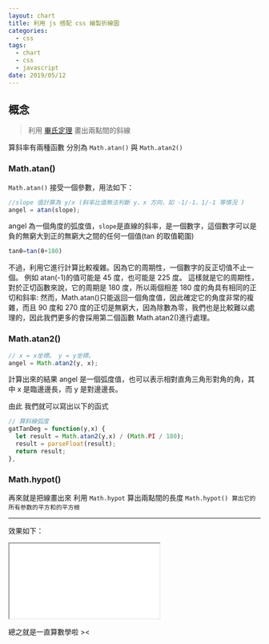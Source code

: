 ```yaml
---
layout: chart
title: 利用 js 搭配 css 繪製折線圖
categories:
  - css
tags:
  - chart
  - css
  - javascript
date: 2019/05/12
---
```


## 概念

> 利用 [畢氏定理](https://zh.wikipedia.org/wiki/%E5%8B%BE%E8%82%A1%E5%AE%9A%E7%90%86) 畫出兩點間的斜線

算斜率有兩種函數 分別為 `Math.atan()` 與 `Math.atan2()`

### Math.atan()

`Math.atan()` 接受一個參數，用法如下：

```js
//slope 值計算為 y/x (斜率比值無法判斷 y、x 方向，如 -1/-1、1/-1 等情況 )
angel = atan(slope);
```

angel 為一個角度的弧度值，`slope`是直線的斜率，是一個數字，這個數字可以是負的無窮大到正的無窮大之間的任何一個值(tan 的取值範圍)

```js
tanθ=tan(θ+180)
```

不過，利用它進行計算比較複雜。因為它的周期性，一個數字的反正切值不止一個。
例如 atan(-1)的值可能是 45 度，也可能是 225 度。
這樣就是它的周期性，對於正切函數來說，它的周期是 180 度，所以兩個相差 180 度的角具有相同的正切和斜率:
然而，Math.atan()只能返回一個角度值，因此確定它的角度非常的複雜，而且 90 度和 270 度的正切是無窮大，因為除數為零，我們也是比較難以處理的，因此我們更多的會採用第二個函數 Math.atan2()進行處理。

### Math.atan2()

```js
// x = x坐標。 y = y坐標。
angel = Math.atan2(y, x);
```

計算出來的結果 angel 是一個弧度值，也可以表示相對直角三角形對角的角，其中 x 是臨邊邊長，而 y 是對邊邊長。

由此 我們就可以寫出以下的函式

```js
// 算斜線弧度
gatTanDeg = function(y,x) {
  let result = Math.atan2(y,x) / (Math.PI / 180);
  result = parseFloat(result);
  return result;
},
```

### Math.hypot()

再來就是把線畫出來
利用 `Math.hypot` 算出兩點間的長度 `Math.hypot() 算出它的所有参数的平方和的平方根`

---

效果如下： 
<!-- {% iframe //codepen.io/mtw/embed/bybRNE/ 100% 300 %} -->
<iframe src="//codepen.io/mtw/embed/bybRNE/"></iframe>



總之就是一直算數學啦 ><
